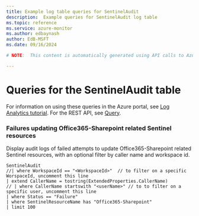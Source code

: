 ```yaml
---
title: Example log table queries for SentinelAudit
description:  Example queries for SentinelAudit log table
ms.topic: reference
ms.service: azure-monitor
ms.author: edbaynash
author: EdB-MSFT
ms.date: 09/16/2024

# NOTE:  This content is automatically generated using API calls to Azure. Any edits made on these files will be overwritten in the next run of the script. 

---
```


# Queries for the SentinelAudit table

For information on using these queries in the Azure portal, see [Log Analytics tutorial](/azure/azure-monitor/logs/log-analytics-tutorial). For the REST API, see [Query](/rest/api/loganalytics/query).


### Failures updating Office365-Sharepoint related Sentinel resources  


Display audit logs of failed attempts to update Office365-Sharepoint related Sentinel resources, with an optional filter by caller name and workspace id.  

```query
SentinelAudit
//| where WorkspaceId == "<WorkspaceId>"  // to filter on a specific WorspaceId, uncomment this line
| extend CallerName = tostring(ExtendedProperties.CallerName)
// | where CallerName startswith "<userName>" // to to filter on a specific user, uncomment this line
| where Status == "Failure"
| where SentinelResourceName has "Office365-Sharepoint"
| limit 100
```

